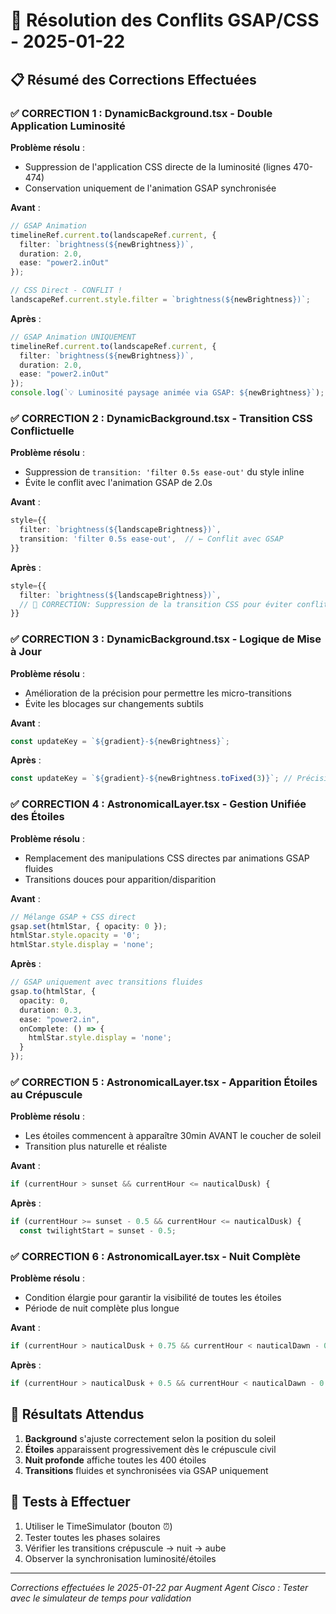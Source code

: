 # 🔧 Résolution des Conflits GSAP/CSS - 2025-01-22

## 📋 Résumé des Corrections Effectuées

### ✅ **CORRECTION 1 : DynamicBackground.tsx - Double Application Luminosité**

**Problème résolu** :
- Suppression de l'application CSS directe de la luminosité (lignes 470-474)
- Conservation uniquement de l'animation GSAP synchronisée

**Avant** :
```typescript
// GSAP Animation
timelineRef.current.to(landscapeRef.current, {
  filter: `brightness(${newBrightness})`,
  duration: 2.0,
  ease: "power2.inOut"
});

// CSS Direct - CONFLIT !
landscapeRef.current.style.filter = `brightness(${newBrightness})`;
```

**Après** :
```typescript
// GSAP Animation UNIQUEMENT
timelineRef.current.to(landscapeRef.current, {
  filter: `brightness(${newBrightness})`,
  duration: 2.0,
  ease: "power2.inOut"
});
console.log(`💡 Luminosité paysage animée via GSAP: ${newBrightness}`);
```

### ✅ **CORRECTION 2 : DynamicBackground.tsx - Transition CSS Conflictuelle**

**Problème résolu** :
- Suppression de `transition: 'filter 0.5s ease-out'` du style inline
- Évite le conflit avec l'animation GSAP de 2.0s

**Avant** :
```typescript
style={{
  filter: `brightness(${landscapeBrightness})`,
  transition: 'filter 0.5s ease-out',  // ← Conflit avec GSAP
}}
```

**Après** :
```typescript
style={{
  filter: `brightness(${landscapeBrightness})`,
  // 🔧 CORRECTION: Suppression de la transition CSS pour éviter conflit avec GSAP
}}
```

### ✅ **CORRECTION 3 : DynamicBackground.tsx - Logique de Mise à Jour**

**Problème résolu** :
- Amélioration de la précision pour permettre les micro-transitions
- Évite les blocages sur changements subtils

**Avant** :
```typescript
const updateKey = `${gradient}-${newBrightness}`;
```

**Après** :
```typescript
const updateKey = `${gradient}-${newBrightness.toFixed(3)}`; // Précision à 3 décimales
```

### ✅ **CORRECTION 4 : AstronomicalLayer.tsx - Gestion Unifiée des Étoiles**

**Problème résolu** :
- Remplacement des manipulations CSS directes par animations GSAP fluides
- Transitions douces pour apparition/disparition

**Avant** :
```typescript
// Mélange GSAP + CSS direct
gsap.set(htmlStar, { opacity: 0 });
htmlStar.style.opacity = '0';
htmlStar.style.display = 'none';
```

**Après** :
```typescript
// GSAP uniquement avec transitions fluides
gsap.to(htmlStar, {
  opacity: 0,
  duration: 0.3,
  ease: "power2.in",
  onComplete: () => {
    htmlStar.style.display = 'none';
  }
});
```

### ✅ **CORRECTION 5 : AstronomicalLayer.tsx - Apparition Étoiles au Crépuscule**

**Problème résolu** :
- Les étoiles commencent à apparaître 30min AVANT le coucher de soleil
- Transition plus naturelle et réaliste

**Avant** :
```typescript
if (currentHour > sunset && currentHour <= nauticalDusk) {
```

**Après** :
```typescript
if (currentHour >= sunset - 0.5 && currentHour <= nauticalDusk) {
  const twilightStart = sunset - 0.5;
```

### ✅ **CORRECTION 6 : AstronomicalLayer.tsx - Nuit Complète**

**Problème résolu** :
- Condition élargie pour garantir la visibilité de toutes les étoiles
- Période de nuit complète plus longue

**Avant** :
```typescript
if (currentHour > nauticalDusk + 0.75 && currentHour < nauticalDawn - 0.75) {
```

**Après** :
```typescript
if (currentHour > nauticalDusk + 0.5 && currentHour < nauticalDawn - 0.5) {
```

## 🎯 **Résultats Attendus**

1. **Background** s'ajuste correctement selon la position du soleil
2. **Étoiles** apparaissent progressivement dès le crépuscule civil
3. **Nuit profonde** affiche toutes les 400 étoiles
4. **Transitions** fluides et synchronisées via GSAP uniquement

## 🧪 **Tests à Effectuer**

1. Utiliser le TimeSimulator (bouton ⏰)
2. Tester toutes les phases solaires
3. Vérifier les transitions crépuscule → nuit → aube
4. Observer la synchronisation luminosité/étoiles

---
*Corrections effectuées le 2025-01-22 par Augment Agent*
*Cisco : Tester avec le simulateur de temps pour validation*
